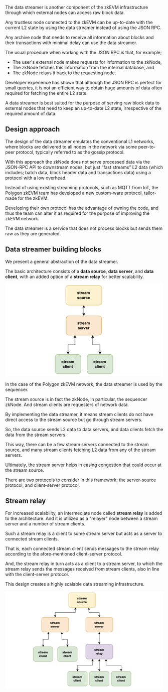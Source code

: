 The data streamer is another component of the zkEVM infrastructure through which external nodes can access raw block data.

Any trustless node connected to the zkEVM can be up-to-date with the current L2 state by using the data streamer instead of using the JSON RPC.

Any archive node that needs to receive all information about blocks and their transactions with minimal delay can use the data streamer.

The usual procedure when working with the JSON RPC is that, for example;

-  The user's external node makes requests for information to the zkNode, 
-  The zkNode fetches this information from the internal database, and 
-  The zkNode relays it back to the requesting node.

Developer experience has shown that although the JSON RPC is perfect for small queries, it is not an efficient way to obtain huge amounts of data often required for fetching the entire L2 state.

A data streamer is best suited for the purpose of serving raw block data to external nodes that need to keep an up-to-date L2 state, irrespective of the required amount of data.

## Design approach

The design of the data streamer emulates the conventional L1 networks, where blocks are delivered to all nodes in the network via some peer-to-peer protocol, typically referred to as the gossip protocol.

With this approach the zkNode does not serve processed data via the JSON-RPC API to downstream nodes, but just ”fast streams” L2 data (which includes; batch data, block header data and transactions data) using a protocol with a low overhead. 

Instead of using existing streaming protocols, such as MQTT from IoT, the Polygon zkEVM team has developed a new custom-ware protocol, tailor-made for the zkEVM.

Developing their own protocol has the advantage of owning the code, and thus the team can alter it as required for the purpose of improving the zkEVM network.

The data streamer is a service that does not process blocks but sends them raw as they are generated.

## Data streamer building blocks

We present a general abstraction of the data streamer.

The basic architecture consists of a **data source**, **data server**, and **data client**, with an added option of a **stream relay** for better scalability.

![Figure: Data streamer archtectural overview](../../../img/zkEVM/ds-architectural-overview.png)

In the case of the Polygon zkEVM network, the data streamer is used by the sequencer.

The stream source is in fact the zkNode, in particular, the sequencer zkNode. And stream clients are requesters of network data.

By implementing the data streamer, it means stream clients do not have direct access to the stream source but go through stream servers. 

So, the data source sends L2 data to data servers, and data clients fetch the data from the stream servers.

This way, there can be a few stream servers connected to the stream source, and many stream clients fetching L2 data from any of the stream servers.

Ultimately, the stream server helps in easing congestion that could occur at the stream source.

There are two protocols to consider in this framework; the server-source protocol, and client-server protocol.

## Stream relay

For increased scalability, an intermediate node called **stream relay** is added to the architecture. And it is utilized as a "relayer" node between a stream server and a number of stream clients.

Such a stream relay is a client to some stream server but acts as a server to connected stream clients.

That is, each connected stream client sends messages to the stream relay according to the afore-mentioned client-server protocol.

And, the stream relay in turn acts as a client to a stream server, to which the stream relay sends the messages received from stream clients, also in line with the client-server protocol.

This design creates a highly scalable data streaming infrastructure.

![Figure](../../../img/zkEVM/ds-architectural-overview-w-relay.png)

